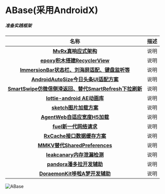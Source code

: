 # ABase(采用AndroidX)
##### 准备实践框架
  
名称|描述
:-:|:-:
**[MvRx真响应式架构]()**|说明
**[epoxy积木搭建RecyclerView]()**|说明
**[ImmersionBar状态栏、刘海屏适配、键盘监听等]()**|说明
**[AndroidAutoSize今日头条UI适配方案]()**|说明
**[SmartSwipe仿微信侧滑返回、替代SmartRefresh下拉刷新]()**|说明
**[lottie-android AE动画库]()**|说明
**[sketch图片加载方案]()**|说明
**[AgentWeb自适应宽度H5加载]()**|说明
**[fuel新一代网络请求]()**|说明
**[RxCache接口数据缓存方案]()**|说明
**[MMKV替代SharedPreferences]()**|说明
**[leakcanary内存泄漏检测]()**|说明
**[pandora潘多拉开发辅助]()**|说明
**[DoraemonKit哆啦A梦开发辅助]()**|说明
  
![ABase](https://github.com/caiyoufei/ABase/blob/master/ABase.jpg)

